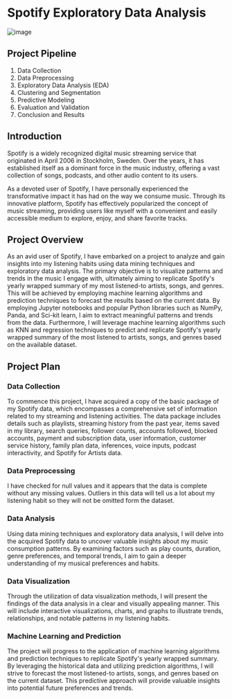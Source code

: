 # Spotify Exploratory Data Analysis
![image](https://github.com/kechiemerole/Spotify-Data-Mining-Project/assets/97633203/6fc7e9e6-6f88-4033-9ebf-66024413d3bf)

## Project Pipeline
1. Data Collection
2. Data Preprocessing
3. Exploratory Data Analysis (EDA)
4. Clustering and Segmentation
5. Predictive Modeling
6. Evaluation and Validation
7. Conclusion and Results


## Introduction
Spotify is a widely recognized digital music streaming service that originated in April 2006 in Stockholm, Sweden. Over the years, it has established itself as a dominant force in the music industry, offering a vast collection of songs, podcasts, and other audio content to its users.

As a devoted user of Spotify, I have personally experienced the transformative impact it has had on the way we consume music. Through its innovative platform, Spotify has effectively popularized the concept of music streaming, providing users like myself with a convenient and easily accessible medium to explore, enjoy, and share favorite tracks.

## Project Overview 
As an avid user of Spotify, I have embarked on a project to analyze and gain insights into my listening habits using data mining techniques and exploratory data analysis. The primary objective is to visualize patterns and trends in the music I engage with, ultimately aiming to replicate Spotify's yearly wrapped summary of my most listened-to artists, songs, and genres. This will be achieved by employing machine learning algorithms and prediction techniques to forecast the results based on the current data. By employing Jupyter notebooks and popular Python libraries such as NumPy, Panda, and Sci-kit learn, I aim to extract meaningful patterns and trends from the data. Furthermore, I will leverage machine learning algorithms such as KNN and regression techniques to predict and replicate Spotify's yearly wrapped summary of the most listened to artists, songs, and genres based on the available dataset.

## Project Plan 
### Data Collection
To commence this project, I have acquired a copy of the basic package of my Spotify data, which encompasses a comprehensive set of information related to my streaming and listening activities. The data package includes details such as playlists, streaming history from the past year, items saved in my library, search queries, follower counts, accounts followed, blocked accounts, payment and subscription data, user information, customer service history, family plan data, inferences, voice inputs, podcast interactivity, and Spotify for Artists data.

### Data Preprocessing 
I have checked for null values and it appears that the data is complete without any missing values. Outliers in this data will tell us a lot about my listening habit so they will not be omitted form the dataset. 

### Data Analysis
Using data mining techniques and exploratory data analysis, I will delve into the acquired Spotify data to uncover valuable insights about my music consumption patterns. By examining factors such as play counts, duration, genre preferences, and temporal trends, I aim to gain a deeper understanding of my musical preferences and habits.

### Data Visualization
Through the utilization of data visualization methods, I will present the findings of the data analysis in a clear and visually appealing manner. This will include interactive visualizations, charts, and graphs to illustrate trends, relationships, and notable patterns in my listening habits.

### Machine Learning and Prediction
The project will progress to the application of machine learning algorithms and prediction techniques to replicate Spotify's yearly wrapped summary. By leveraging the historical data and utilizing prediction algorithms, I will strive to forecast the most listened-to artists, songs, and genres based on the current dataset. This predictive approach will provide valuable insights into potential future preferences and trends.
